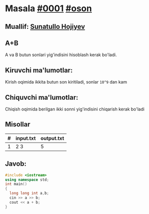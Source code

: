 <h1>Masala <a href="https://robocontest.uz/tasks/0001">#0001</a> <a href="https://robocontest.uz/tasks?category=1">#oson</a></h1>
<h2> Muallif: <a href="https://robocontest.uz/profile/sunnat">Sunatullo Hojiyev</a></h2>
<h2>A+B</h2>
<p>
	A va B butun sonlari yig'indisini hisoblash kerak bo'ladi.
</p>
<h2>Kiruvchi ma'lumotlar:</h2>
<p>
	Kirish oqimida ikkita butun son kiritiladi, sonlar <code>10^9</code> dan kam
</p>
<h2>Chiquvchi ma'lumotlar:</h2>
<p>
	Chiqish oqimida berilgan ikki sonni yig'indisini chiqarish kerak bo'ladi
</p>
<h2>Misollar</h2>
<table>
  <thead>
  	<tr>
		<th>#</th>
	    <th>input.txt</th>
	    <th>output.txt</th>
  	</tr>
  </thead>
  <tbody>
  	<tr>
		  <td>1</td>
	    <td>2 3</td>
	    <td>5</td>
	  </tr>
  </tbody>
</table>
<h2>Javob:</h2

######
```cpp
#include <iostream>
using namespace std;
int main()
{
  long long int a,b;
  cin >> a >> b;
  cout << a + b;
}
```
